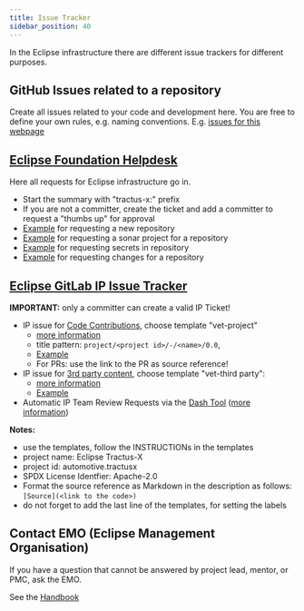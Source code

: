 ```yaml
---
title: Issue Tracker
sidebar_position: 40
---
```


In the Eclipse infrastructure there are different issue trackers for different purposes.

## GitHub Issues related to a repository

Create all issues related to your code and development here. You are free to define your own rules, e.g. naming conventions.
E.g. [issues for this webpage](https://github.com/eclipse-tractusx/eclipse-tractusx.github.io/issues)

## [Eclipse Foundation Helpdesk](https://gitlab.eclipse.org/eclipsefdn/helpdesk/-/issues/?search=tractus&sort=created_date&state=opened&first_page_size=100)

Here all requests for Eclipse infrastructure go in.

- Start the summary with "tractus-x:" prefix
- If you are not a committer, create the ticket and add a committer to request a "thumbs up" for approval
- [Example](https://gitlab.eclipse.org/eclipsefdn/helpdesk/-/issues/2273) for requesting a new repository
- [Example](https://gitlab.eclipse.org/eclipsefdn/helpdesk/-/issues/2843) for requesting a sonar project for a repository
- [Example](https://gitlab.eclipse.org/eclipsefdn/helpdesk/-/issues/2186) for requesting secrets in repository
- [Example](https://gitlab.eclipse.org/eclipsefdn/helpdesk/-/issues/1697) for requesting changes for a repository

## [Eclipse GitLab IP Issue Tracker](https://gitlab.eclipse.org/eclipsefdn/emo-team/iplab/-/issues/?search=automotive.tractusx&sort=created_date&state=opened&first_page_size=20)

**IMPORTANT:** only a committer can create a valid IP Ticket!

- IP issue for [Code Contributions](https://gitlab.eclipse.org/eclipsefdn/emo-team/iplab/-/issues/new), choose template "vet-project"
  - [more information](/docs/release/trg-7/trg-7-03)
  - title pattern: `project/<project id>/-/<name>/0.0`,
  - [Example](https://gitlab.eclipse.org/eclipsefdn/emo-team/iplab/-/issues/8097)
  - For PRs: use the link to the PR as source reference!
- IP issue for [3rd party content](https://gitlab.eclipse.org/eclipsefdn/emo-team/iplab/-/issues/new), choose template "vet-third party":
  - [more information](/docs/release/trg-7/trg-7-04#checking-other-content-fonts-images-)
  - [Example](https://gitlab.eclipse.org/eclipsefdn/emo-team/iplab/-/issues/5875)
- Automatic IP Team Review Requests via the [Dash Tool](https://github.com/eclipse/dash-licenses) ([more information](/docs/release/trg-7/trg-7-04#checking-libraries-using-the-eclipse-dash-license-tool))

**Notes:**

- use the templates, follow the INSTRUCTIONs in the templates
- project name: Eclipse Tractus-X
- project id: automotive.tractusx
- SPDX License Identfier: Apache-2.0
- Format the source reference as Markdown in the description as follows: `[Source](<link to the code>)`
- do not forget to add the last line of the templates, for setting the labels

## Contact EMO (Eclipse Management Organisation)

If you have a question that cannot be answered by project lead, mentor, or PMC, ask the EMO.

See the [Handbook](https://www.eclipse.org/projects/handbook/#roles-emo)
